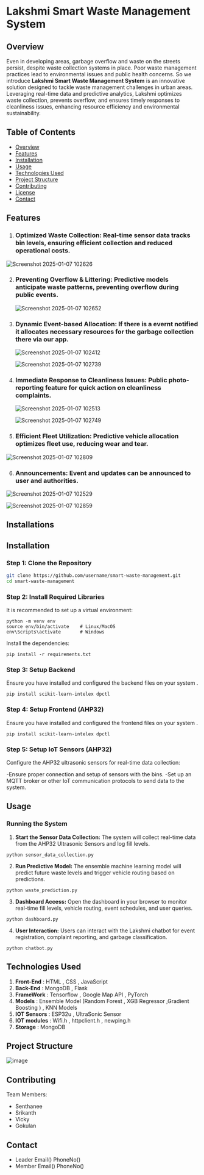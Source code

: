 # Lakshmi Smart Waste Management System

## Overview
Even in developing areas, garbage overflow and waste on the streets persist, despite waste collection systems in place. Poor waste management practices lead to environmental issues and public health concerns. So we introduce **Lakshmi Smart Waste Management System** is an innovative solution designed to tackle waste management challenges in urban areas. Leveraging real-time data and predictive analytics, Lakshmi optimizes waste collection, prevents overflow, and ensures timely responses to cleanliness issues, enhancing resource efficiency and environmental sustainability.

## Table of Contents
- [Overview](#overview)
- [Features](#features)
- [Installation](#installation)
- [Usage](#usage)
- [Technologies Used](#technologies-used)
- [Project Structure](#project-structure)
- [Contributing](#contributing)
- [License](#license)
- [Contact](#contact)

## Features
1. ### **Optimized Waste Collection**: Real-time sensor data tracks bin levels, ensuring efficient collection and reduced operational costs.

  ![Screenshot 2025-01-07 102626](https://github.com/user-attachments/assets/73f2acb5-cdcd-41e9-aa34-07f1347d41d2)

2. ### **Preventing Overflow & Littering**: Predictive models anticipate waste patterns, preventing overflow during public events.
   
   ![Screenshot 2025-01-07 102652](https://github.com/user-attachments/assets/002b7e7a-d0c0-4a19-a169-6bed088c5ed6)

3. ### **Dynamic Event-based Allocation**: If there is a evernt notified it allocates necessary resources for the garbage collection there via our app.
 
   ![Screenshot 2025-01-07 102412](https://github.com/user-attachments/assets/8623452d-126f-4129-b493-da59d25bbce1)

   ![Screenshot 2025-01-07 102739](https://github.com/user-attachments/assets/d2bb238e-000f-425b-848d-55442be44109)


4. ### **Immediate Response to Cleanliness Issues**: Public photo-reporting feature for quick action on cleanliness complaints.
 
   ![Screenshot 2025-01-07 102513](https://github.com/user-attachments/assets/e55a5e52-dc91-4e3e-883d-9f853d933465)
   
   ![Screenshot 2025-01-07 102749](https://github.com/user-attachments/assets/6ae5a22d-b055-4e38-ba84-7476e664ff0e)


5. ### **Efficient Fleet Utilization**: Predictive vehicle allocation optimizes fleet use, reducing wear and tear.

![Screenshot 2025-01-07 102809](https://github.com/user-attachments/assets/7dfba954-db23-4a84-990a-c32378eb6b46)

6. ### **Announcements**: Event and updates can be announced to user and authorities.

![Screenshot 2025-01-07 102529](https://github.com/user-attachments/assets/35c15af0-4d41-409f-aa0a-974ff15b1cfe)

![Screenshot 2025-01-07 102859](https://github.com/user-attachments/assets/c3f1d7f4-fe13-4f5a-875b-a99b13005cb2)

## Installations

## Installation
### Step 1: Clone the Repository
```bash
git clone https://github.com/username/smart-waste-management.git
cd smart-waste-management
```
### Step 2: Install Required Libraries
It is recommended to set up a virtual environment:
```
python -m venv env
source env/bin/activate    # Linux/MacOS
env\Scripts\activate       # Windows
```
Install the dependencies:
```
pip install -r requirements.txt
```
### Step 3: Setup Backend
Ensure you have installed and configured the backend files on your system .

```
pip install scikit-learn-intelex dpctl
```
### Step 4: Setup Frontend (AHP32)
Ensure you have installed and configured the frontend files  on your system .
```
pip install scikit-learn-intelex dpctl
```
### Step 5: Setup IoT Sensors (AHP32)
Configure the AHP32 ultrasonic sensors for real-time data collection:

-Ensure proper connection and setup of sensors with the bins.
-Set up an MQTT broker or other IoT communication protocols to send data to the system.


## Usage
### Running the System
1. **Start the Sensor Data Collection:** The system will collect real-time data from the AHP32 Ultrasonic Sensors and log fill levels.
```
python sensor_data_collection.py
```
2. **Run Predictive Model:** The ensemble machine learning model will predict future waste levels and trigger vehicle routing based on predictions.
```
python waste_prediction.py
```
3. **Dashboard Access:** Open the dashboard in your browser to monitor real-time fill levels, vehicle routing, event schedules, and user queries.
```
python dashboard.py
```
4. **User Interaction:** Users can interact with the Lakshmi chatbot for event registration, complaint reporting, and garbage classification.
```
python chatbot.py
```

## Technologies Used

1. **Front-End** : HTML , CSS , JavaScript
2. **Back-End** : MongoDB , Flask
3. **FrameWork** : Tensorflow , Google Map API , PyTorch
4. **Models** : Ensemble Model (Random Forest , XGB Regressor ,Gradient Boosting ) , KNN Models
5. **IOT Sensors** : ESP32u , UltraSonic Sensor
6. **IOT modules** : Wifi.h , httpclient.h , newping.h
7. **Storage** : MongoDB

## Project Structure

![image](https://github.com/user-attachments/assets/be5bb119-7b27-4e64-a66c-50029ab00a90)

## Contributing 
Team Members:
  - Senthanee
  - Srikanth
  - Vicky
  - Gokulan

## Contact
- Leader Email() PhoneNo()
- Member Email() PhoneNo()




